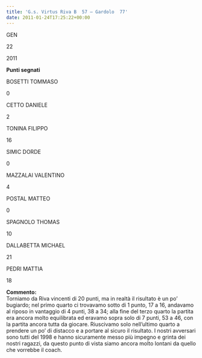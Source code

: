 ```yaml
---
title: 'G.s. Virtus Riva B  57 – Gardolo  77'
date: 2011-01-24T17:25:22+00:00
---
```

GEN

22

2011

**Punti segnati**

BOSETTI TOMMASO

0

CETTO DANIELE

2

TONINA FILIPPO

16

SIMIC DORDE

0

MAZZALAI VALENTINO

4

POSTAL MATTEO

0

SPAGNOLO THOMAS

10

DALLABETTA MICHAEL

21

PEDRI MATTIA

18

**Commento:**  
Torniamo da Riva vincenti di 20 punti, ma in realtà il risultato è un po’ bugiardo; nel primo quarto ci trovavamo sotto di 1 punto, 17 a 16, andavamo al riposo in vantaggio di 4 punti, 38 a 34; alla fine del terzo quarto la partita era ancora molto equilibrata ed eravamo sopra solo di 7 punti, 53 a 46, con la partita ancora tutta da giocare. Riuscivamo solo nell’ultimo quarto a prendere un po’ di distacco e a portare al sicuro il risultato. I nostri avversari sono tutti del 1998 e hanno sicuramente messo più impegno e grinta dei nostri ragazzi, da questo punto di vista siamo ancora molto lontani da quello che vorrebbe il coach.
